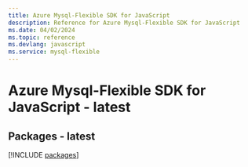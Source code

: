 ```yaml
---
title: Azure Mysql-Flexible SDK for JavaScript
description: Reference for Azure Mysql-Flexible SDK for JavaScript
ms.date: 04/02/2024
ms.topic: reference
ms.devlang: javascript
ms.service: mysql-flexible
---
```

# Azure Mysql-Flexible SDK for JavaScript - latest
## Packages - latest
[!INCLUDE [packages](mysql-flexible-index.md)]